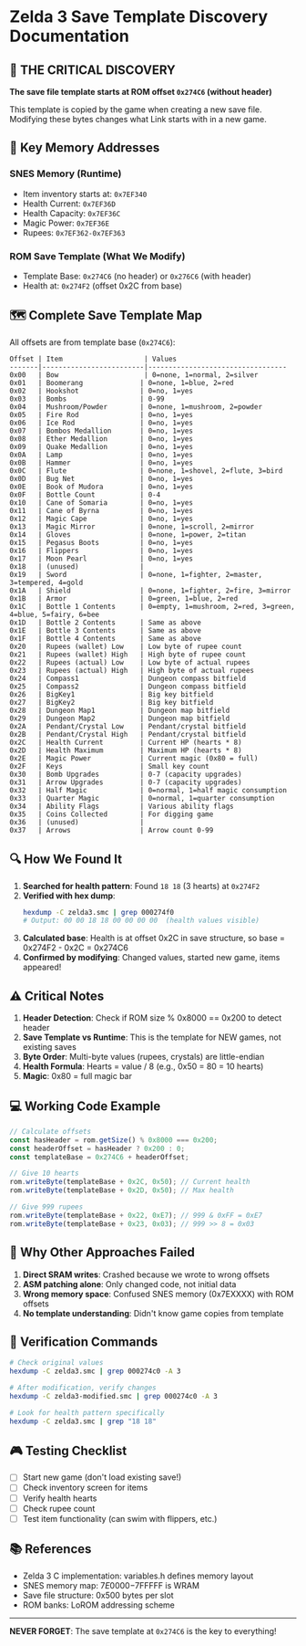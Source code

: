 # Zelda 3 Save Template Discovery Documentation

## 🎯 THE CRITICAL DISCOVERY

**The save file template starts at ROM offset `0x274C6` (without header)**

This template is copied by the game when creating a new save file. Modifying these bytes changes what Link starts with in a new game.

## 📍 Key Memory Addresses

### SNES Memory (Runtime)
- Item inventory starts at: `0x7EF340`
- Health Current: `0x7EF36D` 
- Health Capacity: `0x7EF36C`
- Magic Power: `0x7EF36E`
- Rupees: `0x7EF362-0x7EF363`

### ROM Save Template (What We Modify)
- Template Base: `0x274C6` (no header) or `0x276C6` (with header)
- Health at: `0x274F2` (offset 0x2C from base)

## 🗺️ Complete Save Template Map

All offsets are from template base (`0x274C6`):

```
Offset | Item                    | Values
-------|-------------------------|----------------------------------
0x00   | Bow                     | 0=none, 1=normal, 2=silver
0x01   | Boomerang              | 0=none, 1=blue, 2=red
0x02   | Hookshot               | 0=no, 1=yes
0x03   | Bombs                  | 0-99
0x04   | Mushroom/Powder        | 0=none, 1=mushroom, 2=powder
0x05   | Fire Rod               | 0=no, 1=yes
0x06   | Ice Rod                | 0=no, 1=yes
0x07   | Bombos Medallion       | 0=no, 1=yes
0x08   | Ether Medallion        | 0=no, 1=yes
0x09   | Quake Medallion        | 0=no, 1=yes
0x0A   | Lamp                   | 0=no, 1=yes
0x0B   | Hammer                 | 0=no, 1=yes
0x0C   | Flute                  | 0=none, 1=shovel, 2=flute, 3=bird
0x0D   | Bug Net                | 0=no, 1=yes
0x0E   | Book of Mudora         | 0=no, 1=yes
0x0F   | Bottle Count           | 0-4
0x10   | Cane of Somaria        | 0=no, 1=yes
0x11   | Cane of Byrna          | 0=no, 1=yes
0x12   | Magic Cape             | 0=no, 1=yes
0x13   | Magic Mirror           | 0=none, 1=scroll, 2=mirror
0x14   | Gloves                 | 0=none, 1=power, 2=titan
0x15   | Pegasus Boots          | 0=no, 1=yes
0x16   | Flippers               | 0=no, 1=yes
0x17   | Moon Pearl             | 0=no, 1=yes
0x18   | (unused)               | 
0x19   | Sword                  | 0=none, 1=fighter, 2=master, 3=tempered, 4=gold
0x1A   | Shield                 | 0=none, 1=fighter, 2=fire, 3=mirror
0x1B   | Armor                  | 0=green, 1=blue, 2=red
0x1C   | Bottle 1 Contents      | 0=empty, 1=mushroom, 2=red, 3=green, 4=blue, 5=fairy, 6=bee
0x1D   | Bottle 2 Contents      | Same as above
0x1E   | Bottle 3 Contents      | Same as above
0x1F   | Bottle 4 Contents      | Same as above
0x20   | Rupees (wallet) Low    | Low byte of rupee count
0x21   | Rupees (wallet) High   | High byte of rupee count
0x22   | Rupees (actual) Low    | Low byte of actual rupees
0x23   | Rupees (actual) High   | High byte of actual rupees
0x24   | Compass1               | Dungeon compass bitfield
0x25   | Compass2               | Dungeon compass bitfield
0x26   | BigKey1                | Big key bitfield
0x27   | BigKey2                | Big key bitfield
0x28   | Dungeon Map1           | Dungeon map bitfield
0x29   | Dungeon Map2           | Dungeon map bitfield
0x2A   | Pendant/Crystal Low    | Pendant/crystal bitfield
0x2B   | Pendant/Crystal High   | Pendant/crystal bitfield
0x2C   | Health Current         | Current HP (hearts * 8)
0x2D   | Health Maximum         | Maximum HP (hearts * 8)
0x2E   | Magic Power            | Current magic (0x80 = full)
0x2F   | Keys                   | Small key count
0x30   | Bomb Upgrades          | 0-7 (capacity upgrades)
0x31   | Arrow Upgrades         | 0-7 (capacity upgrades)
0x32   | Half Magic             | 0=normal, 1=half magic consumption
0x33   | Quarter Magic          | 0=normal, 1=quarter consumption
0x34   | Ability Flags          | Various ability flags
0x35   | Coins Collected        | For digging game
0x36   | (unused)               |
0x37   | Arrows                 | Arrow count 0-99
```

## 🔍 How We Found It

1. **Searched for health pattern**: Found `18 18` (3 hearts) at `0x274F2`
2. **Verified with hex dump**:
   ```bash
   hexdump -C zelda3.smc | grep 000274f0
   # Output: 00 00 18 18 00 00 00 00  (health values visible)
   ```
3. **Calculated base**: Health is at offset 0x2C in save structure, so base = 0x274F2 - 0x2C = 0x274C6
4. **Confirmed by modifying**: Changed values, started new game, items appeared!

## ⚠️ Critical Notes

1. **Header Detection**: Check if ROM size % 0x8000 == 0x200 to detect header
2. **Save Template vs Runtime**: This is the template for NEW games, not existing saves
3. **Byte Order**: Multi-byte values (rupees, crystals) are little-endian
4. **Health Formula**: Hearts = value / 8 (e.g., 0x50 = 80 = 10 hearts)
5. **Magic**: 0x80 = full magic bar

## 💻 Working Code Example

```typescript
// Calculate offsets
const hasHeader = rom.getSize() % 0x8000 === 0x200;
const headerOffset = hasHeader ? 0x200 : 0;
const templateBase = 0x274C6 + headerOffset;

// Give 10 hearts
rom.writeByte(templateBase + 0x2C, 0x50); // Current health
rom.writeByte(templateBase + 0x2D, 0x50); // Max health

// Give 999 rupees
rom.writeByte(templateBase + 0x22, 0xE7); // 999 & 0xFF = 0xE7
rom.writeByte(templateBase + 0x23, 0x03); // 999 >> 8 = 0x03
```

## 🚨 Why Other Approaches Failed

1. **Direct SRAM writes**: Crashed because we wrote to wrong offsets
2. **ASM patching alone**: Only changed code, not initial data
3. **Wrong memory space**: Confused SNES memory (0x7EXXXX) with ROM offsets
4. **No template understanding**: Didn't know game copies from template

## 📝 Verification Commands

```bash
# Check original values
hexdump -C zelda3.smc | grep 000274c0 -A 3

# After modification, verify changes
hexdump -C zelda3-modified.smc | grep 000274c0 -A 3

# Look for health pattern specifically
hexdump -C zelda3.smc | grep "18 18"
```

## 🎮 Testing Checklist

- [ ] Start new game (don't load existing save!)
- [ ] Check inventory screen for items
- [ ] Verify health hearts
- [ ] Check rupee count
- [ ] Test item functionality (can swim with flippers, etc.)

## 📚 References

- Zelda 3 C implementation: variables.h defines memory layout
- SNES memory map: $7E0000-$7FFFFF is WRAM
- Save file structure: 0x500 bytes per slot
- ROM banks: LoROM addressing scheme

---

**NEVER FORGET**: The save template at `0x274C6` is the key to everything!